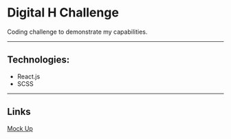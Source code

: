 # Digital H Challenge

 Coding challenge to demonstrate my capabilities.

---


## Technologies: 
- React.js
- SCSS


---
## Links

<a href="https://www.figma.com/file/MfA0phvmrZ1nnbEbRtKgfy/Registration-Stepper?node-id=0%3A1"> Mock Up </a>

